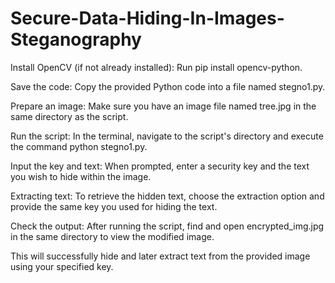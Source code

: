 # Secure-Data-Hiding-In-Images-Steganography

Install OpenCV (if not already installed): Run pip install opencv-python.

Save the code: Copy the provided Python code into a file named stegno1.py.

Prepare an image: Make sure you have an image file named tree.jpg in the same directory as the script.

Run the script: In the terminal, navigate to the script's directory and execute the command python stegno1.py.

Input the key and text: When prompted, enter a security key and the text you wish to hide within the image.

Extracting text: To retrieve the hidden text, choose the extraction option and provide the same key you used for hiding the text.

Check the output: After running the script, find and open encrypted_img.jpg in the same directory to view the modified image.

This will successfully hide and later extract text from the provided image using your specified key.
